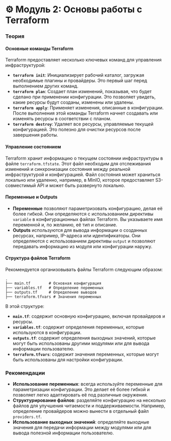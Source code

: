 # ⚙️ Модуль 2: Основы работы с Terraform

### Теория

#### Основные команды Terraform

Terraform предоставляет несколько ключевых команд для управления инфраструктурой:

* **`terraform init`**: Инициализирует рабочий каталог, загружая необходимые плагины и провайдеры. Это первый шаг перед выполнением других команд.
* **`terraform plan`**: Создает план изменений, показывая, что будет сделано при применении конфигурации. Это позволяет увидеть, какие ресурсы будут созданы, изменены или удалены.
* **`terraform apply`**: Применяет изменения, описанные в конфигурации. После выполнения этой команды Terraform начнет создавать или изменять ресурсы в соответствии с планом.
* **`terraform destroy`**: Удаляет все ресурсы, управляемые текущей конфигурацией. Это полезно для очистки ресурсов после завершения работы.

#### Управление состоянием

Terraform хранит информацию о текущем состоянии инфраструктуры в файле `terraform.tfstate`. Этот файл необходим для отслеживания изменений и синхронизации состояния между реальной инфраструктурой и конфигурацией. Файл состояния может храниться локально или удаленно, например, в MinIO, которое предоставляет S3-совместимый API и может быть развернуто локально.

#### Переменные и Outputs

* **Переменные** позволяют параметризовать конфигурацию, делая её более гибкой. Они определяются с использованием директивы `variable` в конфигурационных файлах Terraform. Вы указываете имя переменной и, по желанию, её тип и описание.
* **Outputs** используются для вывода информации о созданных ресурсах, например, IP-адреса или идентификаторы. Они определяются с использованием директивы `output` и позволяют передавать информацию из модуля или конфигурации наружу.

#### Структура файлов Terraform

Рекомендуется организовывать файлы Terraform следующим образом:

```
.
├── main.tf        # Основная конфигурация
├── variables.tf   # Определение переменных
├── outputs.tf     # Определение выводов
├── terraform.tfvars # Значения переменных
```

В этой структуре:

* **`main.tf`**: содержит основную конфигурацию, включая провайдеров и ресурсы.
* **`variables.tf`**: содержит определения переменных, которые используются в конфигурации.
* **`outputs.tf`**: содержит определения выходных значений, которые могут быть использованы другими модулями или для вывода информации пользователю.
* **`terraform.tfvars`**: содержит значения переменных, которые могут быть использованы для настройки конфигурации.

### Рекомендации

* **Использование переменных**: всегда используйте переменные для параметризации конфигурации. Это делает её более гибкой и позволяет легко адаптировать её под различные окружения.
* **Структурирование файлов**: разделяйте конфигурацию на несколько файлов для улучшения читаемости и поддерживаемости. Например, определение провайдеров можно вынести в отдельный файл `providers.tf`.
* **Использование выходных значений**: определяйте выходные значения для передачи информации между модулями или для вывода полезной информации пользователю.

